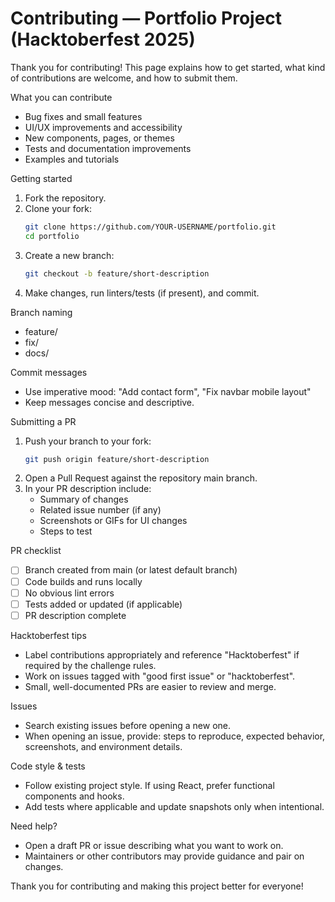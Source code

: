 # Contributing — Portfolio Project (Hacktoberfest 2025)

Thank you for contributing! This page explains how to get started, what kind of contributions are welcome, and how to submit them.

What you can contribute
- Bug fixes and small features
- UI/UX improvements and accessibility
- New components, pages, or themes
- Tests and documentation improvements
- Examples and tutorials

Getting started
1. Fork the repository.
2. Clone your fork:
   ```bash
   git clone https://github.com/YOUR-USERNAME/portfolio.git
   cd portfolio
   ```
3. Create a new branch:
   ```bash
   git checkout -b feature/short-description
   ```
4. Make changes, run linters/tests (if present), and commit.

Branch naming
- feature/<short-desc>
- fix/<short-desc>
- docs/<short-desc>

Commit messages
- Use imperative mood: "Add contact form", "Fix navbar mobile layout"
- Keep messages concise and descriptive.

Submitting a PR
1. Push your branch to your fork:
   ```bash
   git push origin feature/short-description
   ```
2. Open a Pull Request against the repository main branch.
3. In your PR description include:
   - Summary of changes
   - Related issue number (if any)
   - Screenshots or GIFs for UI changes
   - Steps to test

PR checklist
- [ ] Branch created from main (or latest default branch)
- [ ] Code builds and runs locally
- [ ] No obvious lint errors
- [ ] Tests added or updated (if applicable)
- [ ] PR description complete

Hacktoberfest tips
- Label contributions appropriately and reference "Hacktoberfest" if required by the challenge rules.
- Work on issues tagged with "good first issue" or "hacktoberfest".
- Small, well-documented PRs are easier to review and merge.

Issues
- Search existing issues before opening a new one.
- When opening an issue, provide: steps to reproduce, expected behavior, screenshots, and environment details.

Code style & tests
- Follow existing project style. If using React, prefer functional components and hooks.
- Add tests where applicable and update snapshots only when intentional.

Need help?
- Open a draft PR or issue describing what you want to work on.
- Maintainers or other contributors may provide guidance and pair on changes.

Thank you for contributing and making this project better for everyone!